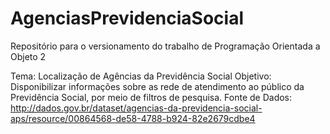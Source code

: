 # AgenciasPrevidenciaSocial

Repositório para o versionamento do trabalho de Programação Orientada a Objeto 2

Tema: Localização de Agências da Previdência Social
Objetivo: Disponibilizar informações sobre as rede de atendimento ao público da Previdência Social, por meio de filtros de pesquisa. 
Fonte de Dados: http://dados.gov.br/dataset/agencias-da-previdencia-social-aps/resource/00864568-de58-4788-b924-82e2679cdbe4

